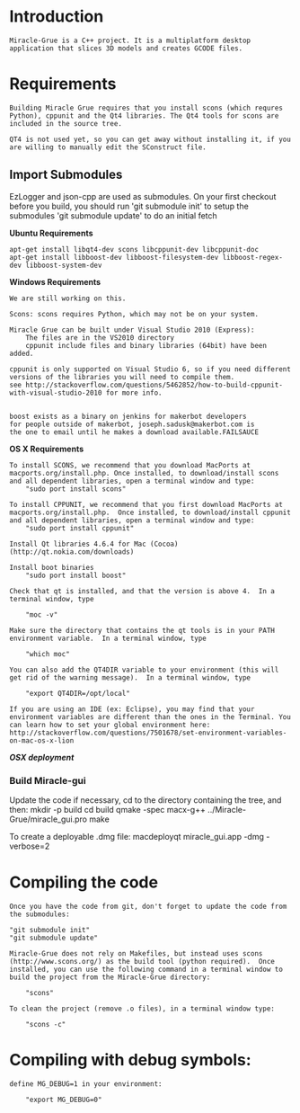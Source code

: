 # Introduction

	Miracle-Grue is a C++ project. It is a multiplatform desktop application that slices 3D models and creates GCODE files.

# Requirements

	Building Miracle Grue requires that you install scons (which requres Python), cppunit and the Qt4 libraries. The Qt4 tools for scons are included in the source tree.

	QT4 is not used yet, so you can get away without installing it, if you are willing to manually edit the SConstruct file. 


## Import Submodules
 EzLogger and json-cpp are used as submodules. On your first checkout before you
 build, you should run 
 'git submodule init' to setup the submodules
 'git submodule update' to do an initial fetch 


**Ubuntu Requirements**

	apt-get install libqt4-dev scons libcppunit-dev libcppunit-doc
	apt-get install libboost-dev libboost-filesystem-dev libboost-regex-dev libboost-system-dev
    
**Windows Requirements**

	We are still working on this. 
    
	Scons: scons requires Python, which may not be on your system.
    	 
	Miracle Grue can be built under Visual Studio 2010 (Express):
		The files are in the VS2010 directory
		cppunit include files and binary libraries (64bit) have been added.

	cppunit is only supported on Visual Studio 6, so if you need different versions of the libraries you will need to compile them.
	see http://stackoverflow.com/questions/5462852/how-to-build-cppunit-with-visual-studio-2010 for more info.

	
	boost exists as a binary on jenkins for makerbot developers
	for people outside of makerbot, joseph.sadusk@makerbot.com is 
 	the one to email until he makes a download available.FAILSAUCE

		  
**OS X Requirements**

	To install SCONS, we recommend that you download MacPorts at macports.org/install.php. Once installed, to download/install scons and all dependent libraries, open a terminal window and type:
		"sudo port install scons"

	To install CPPUNIT, we recommend that you first download MacPorts at macports.org/install.php.  Once installed, to download/install cppunit and all dependent libraries, open a terminal window and type:
		"sudo port install cppunit"	

	Install Qt libraries 4.6.4 for Mac (Cocoa) (http://qt.nokia.com/downloads)

	Install boot binaries
		"sudo port install boost"

	Check that qt is installed, and that the version is above 4.  In a terminal window, type 

		"moc -v"

	Make sure the directory that contains the qt tools is in your PATH environment variable.  In a terminal window, type 

		"which moc"

	You can also add the QT4DIR variable to your environment (this will get rid of the warning message).  In a terminal window, type

		"export QT4DIR=/opt/local"

	If you are using an IDE (ex: Eclipse), you may find that your environment variables are different than the ones in the Terminal. You can learn how to set your global environment here: http://stackoverflow.com/questions/7501678/set-environment-variables-on-mac-os-x-lion


***OSX deployment***

### Build Miracle-gui
Update the code if necessary, cd to the directory containing  the tree, and then:
    mkdir -p build
    cd build
    qmake -spec macx-g++ ../Miracle-Grue/miracle_gui.pro
    make

To create a deployable .dmg file:
    macdeployqt miracle_gui.app -dmg -verbose=2


# Compiling the code
	
	Once you have the code from git, don't forget to update the code from the submodules:
	
	"git submodule init"
	"git submodule update"

	Miracle-Grue does not rely on Makefiles, but instead uses scons (http://www.scons.org/) as the build tool (python required).  Once installed, you can use the following command in a terminal window to build the project from the Miracle-Grue directory:

		"scons"
    
	To clean the project (remove .o files), in a terminal window type:
	
		"scons -c"

# Compiling with debug symbols:

	define MG_DEBUG=1 in your environment:

    	"export MG_DEBUG=0"


